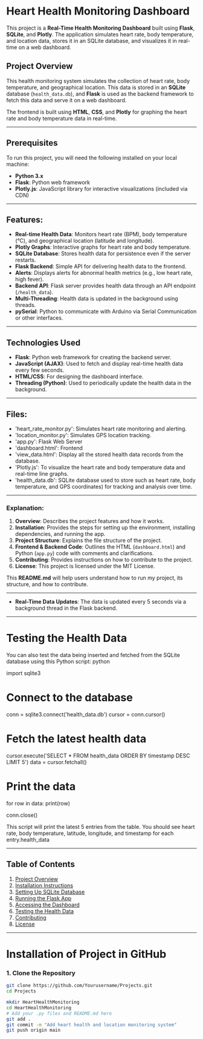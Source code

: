 # Heart Health Monitoring Dashboard

This project is a **Real-Time Health Monitoring Dashboard** built using **Flask**, **SQLite**, and **Plotly**. The application simulates heart rate, body temperature, and location data, stores it in an SQLite database, and visualizes it in real-time on a web dashboard.


## Project Overview

This health monitoring system simulates the collection of heart rate, body temperature, and geographical location. This data is stored in an **SQLite** database (`health_data.db`), and **Flask** is used as the backend framework to fetch this data and serve it on a web dashboard. 

The frontend is built using **HTML**, **CSS**, and **Plotly** for graphing the heart rate and body temperature data in real-time. 

---

## Prerequisites
To run this project, you will need the following installed on your local machine:

- **Python 3.x**
- **Flask**: Python web framework
- **Plotly.js**: JavaScript library for interactive visualizations (included via CDN)

---

## Features:
- **Real-time Health Data**: Monitors heart rate (BPM), body temperature (°C), and geographical location (latitude and longitude).
- **Plotly Graphs**: Interactive graphs for heart rate and body temperature.
- **SQLite Database**: Stores health data for persistence even if the server restarts.
- **Flask Backend**: Simple API for delivering health data to the frontend.
- **Alerts**: Displays alerts for abnormal health metrics (e.g., low heart rate, high fever).
- **Backend API**: Flask server provides health data through an API endpoint (`/health_data`).
- **Multi-Threading**: Health data is updated in the background using threads.
- **pySerial**: Python to communicate with Arduino via Serial Communication or other interfaces.

---

## Technologies Used

- **Flask**: Python web framework for creating the backend server.
- **JavaScript (AJAX)**: Used to fetch and display real-time health data every few seconds.
- **HTML/CSS**: For designing the dashboard interface.
- **Threading (Python)**: Used to periodically update the health data in the background.

---

## Files:
- 'heart_rate_monitor.py': Simulates heart rate monitoring and alerting.
- 'location_monitor.py': Simulates GPS location tracking.
- 'app.py': Flask Web Server
- 'dashboard.html': Frontend <Frontend dashboard to display health data>
- 'view_data.html': Display all the stored health data records from the database.
- 'Plotly.js': To visualize the heart rate and body temperature data and real-time line graphs.
- 'health_data.db': SQLite database used to store such as heart rate, body temperature, and GPS coordinates) for tracking and analysis over time.

---

### Explanation:
1. **Overview**: Describes the project features and how it works.
2. **Installation**: Provides the steps for setting up the environment, installing dependencies, and running the app.
3. **Project Structure**: Explains the file structure of the project.
4. **Frontend & Backend Code**: Outlines the HTML (`dashboard.html`) and Python (`app.py`) code with comments and clarifications.
5. **Contributing**: Provides instructions on how to contribute to the project.
6. **License**: This project is licensed under the MIT License.

This **README.md** will help users understand how to run my project, its structure, and how to contribute.

---

- **Real-Time Data Updates**: The data is updated every 5 seconds via a background thread in the Flask backend.

---

# Testing the Health Data

You can also test the data being inserted and fetched from the SQLite database using this Python script:
python

import sqlite3

# Connect to the database
conn = sqlite3.connect('health_data.db')
cursor = conn.cursor()

# Fetch the latest health data
cursor.execute('SELECT * FROM health_data ORDER BY timestamp DESC LIMIT 5')
data = cursor.fetchall()

# Print the data
for row in data:
    print(row)

conn.close()

This script will print the latest 5 entries from the table. You should see heart rate, body temperature, latitude, longitude, and timestamp for each entry.health_data

---

## Table of Contents
1. [Project Overview](#project-overview)
2. [Installation Instructions](#installation-instructions)
3. [Setting Up SQLite Database](#setting-up-sqlite-database)
4. [Running the Flask App](#running-the-flask-app)
5. [Accessing the Dashboard](#accessing-the-dashboard)
6. [Testing the Health Data](#testing-the-health-data)
7. [Contributing](#contributing)
8. [License](#license)
 
---

# Installation of Project in GitHub 

### 1. Clone the Repository

```bash
git clone https://github.com/Yourusername/Projects.git
cd Projects

mkdir HeartHealthMonitoring
cd HeartHealthMonitoring
# Add your .py files and README.md here
git add .
git commit -m "Add heart health and location monitoring system"
git push origin main

